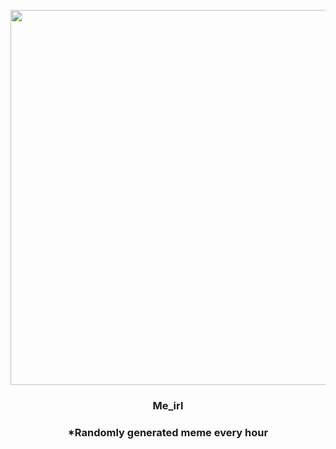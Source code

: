 <p align="center">
        <img src="https://i.redd.it/ywmt1a3ypce91.jpg" width="600" height="600">
        </p>
        <h3 align="center">Me_irl</h3>
        <h3 align="center">*Randomly generated meme every hour</h3>
    